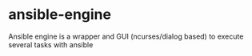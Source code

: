 # ansible-engine
Ansible engine is a wrapper and GUI (ncurses/dialog based) to execute several tasks with ansible
